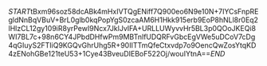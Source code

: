 $START$tBxm96soz58dcABk4mHxIVTQgENiff7Q900eo6N9e10N+7IYCsFnpREgldNnBqVBuV+BrL0glb0kqPopYgS0zcaAM6H1Hkk915erb9EoP8hNLl8r0Eq2lHlzCL12gy109iR8yrPewI9Ncx7JklJvIFA+URLLUWyvvHr5BL3p0QOoJKEQi8WI7BL7c+98n6CY4JPbdDHfwPm9MBTnlfUDQRFvGbcEgVWe5uDCoV7cDg4qGIuyS2FTIiQ9KGQvGhrUhg5R+90IITTmQfeCtxvdp7o9OencQwZosYtqKD4zENohGBe121teU53+1Cye43BveuDIEBoF522Oj/wouIYtnA==$END$